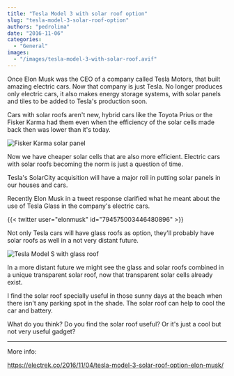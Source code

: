 ```yaml
---
title: "Tesla Model 3 with solar roof option"
slug: "tesla-model-3-solar-roof-option"
authors: "pedrolima"
date: "2016-11-06"
categories:
  - "General"
images:
  - "/images/tesla-model-3-with-solar-roof.avif"
---
```


Once Elon Musk was the CEO of a company called Tesla Motors, that built amazing electric cars. Now that company is just Tesla. No longer produces only electric cars, it also makes energy storage systems, with solar panels and tiles to be added to Tesla's production soon.

Cars with solar roofs aren't new, hybrid cars like the Toyota Prius or the Fisker Karma had them even when the efficiency of the solar cells made back then was lower than it's today.

![Fisker Karma solar panel](images/fisker-karma-solar-panel.avif)

Now we have cheaper solar cells that are also more efficient. Electric cars with solar roofs becoming the norm is just a question of time.

Tesla's SolarCity acquisition will have a major roll in putting solar panels in our houses and cars.

Recently Elon Musk in a tweet response clarified what he meant about the use of Tesla Glass in the company's electric cars.

{{< twitter user="elonmusk" id="794575003446480896" >}}

Not only Tesla cars will have glass roofs as option, they'll probably have solar roofs as well in a not very distant future.

![Tesla Model S with glass roof](images/tesla-model-s-with-glass-roof.avif)

In a more distant future we might see the glass and solar roofs combined in a unique transparent solar roof, now that transparent solar cells already exist.

I find the solar roof specially useful in those sunny days at the beach when there isn't any parking spot in the shade. The solar roof can help to cool the car and battery.

What do you think? Do you find the solar roof useful? Or it's just a cool but not very useful gadget?

---

More info:

https://electrek.co/2016/11/04/tesla-model-3-solar-roof-option-elon-musk/
